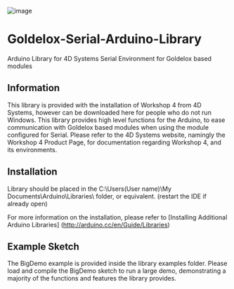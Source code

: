 ![image](http://www.4dsystems.com.au/imagenes/header.png)

Goldelox-Serial-Arduino-Library
=============================

Arduino Library for 4D Systems Serial Environment for Goldelox based modules

## Information

This library is provided with the installation of Workshop 4 from 4D Systems, however can be downloaded here for people who do not run Windows.
This library provides high level functions for the Arduino, to ease communication with Goldelox based modules when using the module configured for Serial.
Please refer to the 4D Systems website, namingly the Workshop 4 Product Page, for documentation regarding Workshop 4, and its environments.

## Installation

Library should be placed in the C:\Users\(User name)\My Documents\Arduino\Libraries\ folder, or equivalent. (restart the IDE if already open)

For more information on the installation, please refer to [Installing Additional Arduino Libraries] (http://arduino.cc/en/Guide/Libraries)

## Example Sketch

The BigDemo example is provided inside the library examples folder.
Please load and compile the BigDemo sketch to run a large demo, demonstrating a majority of the functions and features the library provides.
